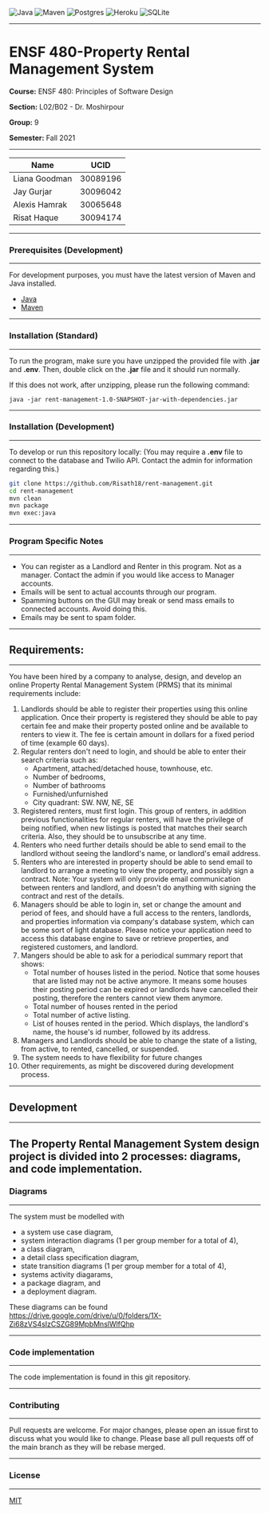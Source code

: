 <img alt="Java" src="https://img.shields.io/badge/java-%23ED8B00.svg?style=for-the-badge&logo=java&logoColor=white"/> <img alt="Maven" src="https://img.shields.io/badge/Apache%20Maven-C71A36?style=for-the-badge&logo=Apache%20Maven&logoColor=white"/> <img alt="Postgres" src="https://img.shields.io/badge/postgres-%23316192.svg?style=for-the-badge&logo=postgresql&logoColor=white"/> <img alt="Heroku" src="https://img.shields.io/badge/heroku-%23430098.svg?style=for-the-badge&logo=heroku&logoColor=white"/> <img alt="SQLite" src="https://img.shields.io/badge/sqlite-%2307405e.svg?style=for-the-badge&logo=sqlite&logoColor=white"/>

---

# ENSF 480-Property Rental Management System

**Course:** ENSF 480: Principles of Software Design

**Section:** L02/B02 - Dr. Moshirpour

**Group:** 9

**Semester:** Fall 2021

---

| **Name**      | **UCID** |
| ------------- | -------- |
| Liana Goodman | 30089196 |
| Jay Gurjar    | 30096042 |
| Alexis Hamrak | 30065648 |
| Risat Haque   | 30094174 |

---

### **Prerequisites (Development)**

---

For development purposes, you must have the latest version of Maven and Java installed.

- [Java](https://www.oracle.com/java/technologies/downloads/)
- [Maven](https://maven.apache.org/)

---

### **Installation (Standard)**

---

To run the program, make sure you have unzipped the provided file with **.jar** and **.env**. Then, double click on the **.jar** file and it should run normally.

If this does not work, after unzipping, please run the following command:

```
java -jar rent-management-1.0-SNAPSHOT-jar-with-dependencies.jar
```

---

### **Installation (Development)**

---

To develop or run this repository locally: (You may require a **.env** file to connect to the database and Twilio API. Contact the admin for information regarding this.)

```bash
git clone https://github.com/Risath18/rent-management.git
cd rent-management
mvn clean
mvn package
mvn exec:java
```

---

### **Program Specific Notes**

---

- You can register as a Landlord and Renter in this program. Not as a manager. Contact the admin if you would like access to Manager accounts.
- Emails will be sent to actual accounts through our program.
- Spamming buttons on the GUI may break or send mass emails to connected accounts. Avoid doing this.
- Emails may be sent to spam folder.

---

## **Requirements:**

---

You have been hired by a company to analyse, design, and develop an online Property Rental Management System (PRMS) that its minimal requirements include:

1. Landlords should be able to register their properties using this online application. Once their property is registered they should be able to pay certain fee and make their property posted online and be available to renters to view it. The fee is certain amount in dollars for a fixed period of time (example 60 days).
2. Regular renters don't need to login, and should be able to enter their search criteria such as:
   - Apartment, attached/detached house, townhouse, etc.
   - Number of bedrooms,
   - Number of bathrooms
   - Furnished/unfurnished
   - City quadrant: SW. NW, NE, SE
3. Registered renters, must first login. This group of renters, in addition previous functionalities for regular renters, will have the privilege of being notified, when new listings is posted that matches their search criteria. Also, they should be to unsubscribe at any time.
4. Renters who need further details should be able to send email to the landlord without seeing the landlord's name, or landlord's email address.
5. Renters who are interested in property should be able to send email to landlord to arrange a meeting to view the property, and possibly sign a contract. Note: Your system will only provide email communication between renters and landlord, and doesn't do anything with signing the contract and rest of the details.
6. Managers should be able to login in, set or change the amount and period of fees, and should have a full access to the renters, landlords, and properties information via company's database system, which can be some sort of light database. Please notice your application need to access this database engine to save or
   retrieve properties, and registered customers, and landlord.
7. Mangers should be able to ask for a periodical summary report that shows:
   - Total number of houses listed in the period. Notice that some houses that are listed may not be active anymore. It means some houses their posting period can be expired or landlords have cancelled their posting, therefore the renters cannot view them anymore.
   - Total number of houses rented in the period
   - Total number of active listing.
   - List of houses rented in the period. Which displays, the landlord's name, the house's id number, followed by its address.
8. Managers and Landlords should be able to change the state of a listing, from active, to rented, cancelled, or suspended.
9. The system needs to have flexibility for future changes
10. Other requirements, as might be discovered during development process.

---

## **Development**

---

## The Property Rental Management System design project is divided into 2 processes: diagrams, and code implementation.

### **Diagrams**

---

The system must be modelled with

- a system use case diagram,
- system interaction diagrams (1 per group member for a total of 4),
- a class diagram,
- a detail class specification diagram,
- state transition diagrams (1 per group member for a total of 4),
- systems activity diagarams,
- a package diagram, and
- a deployment diagram.

These diagrams can be found https://drive.google.com/drive/u/0/folders/1X-Zi68zVS4sIzCSZG89MpbMnslWlfQhp

---

### **Code implementation**

---

The code implementation is found in this git repository.

---

### **Contributing**

---

Pull requests are welcome. For major changes, please open an issue first to discuss what you would like to change. Please base all pull requests off of the main branch as they will be rebase merged.

---

### **License**

---

[MIT](https://choosealicense.com/licenses/mit/)
